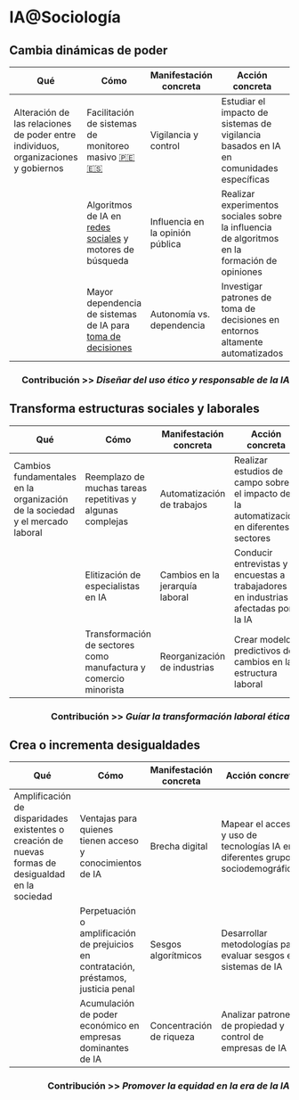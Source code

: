 # IA@Sociología

## Cambia dinámicas de poder

| Qué | Cómo | Manifestación concreta | Acción concreta | Cómo | Qué |
|-|-|-|-|-|-|
|Alteración de las relaciones de poder entre individuos, organizaciones y gobiernos|Facilitación de sistemas de monitoreo masivo [🇵🇪](https://www.infobae.com/peru/2024/01/19/mtpe-el-37-de-las-empresas-peruanas-usa-la-inteligencia-artificial/) [🇪🇸](https://web.archive.org/web/20240208102854/https://www.aena.es/es/pasajeros/equipajes-controles/reconocimiento-facial-aeropuertos.html)|Vigilancia y control| Estudiar el impacto de sistemas de vigilancia basados en IA en comunidades específicas | Evaluar implicaciones éticas | [Desarrollar marcos regulatorios](legislacionAI.md) |
||Algoritmos de IA en [redes sociales](https://www.slate.com/articles/technology/cover_story/2016/01/how_facebook_s_news_feed_algorithm_works.html) y motores de búsqueda|Influencia en la opinión pública| Realizar experimentos sociales sobre la influencia de algoritmos en la formación de opiniones | Estudiar impacto en el discurso público | Crear pautas para la transparencia algorítmica |
||Mayor dependencia de sistemas de IA para [toma de decisiones](https://digitalfuturesociety.com/es/podcasts/capitulo-3-bosco-y-el-bono-para-pagar-la-luz/)|Autonomía vs. dependencia| Investigar patrones de toma de decisiones en entornos altamente automatizados | Investigar efectos en la toma de decisiones | Proponer modelos de gobernanza de IA |

<div align=right>

### Contribución >> *Diseñar del uso ético y responsable de la IA*

</div>

## Transforma estructuras sociales y laborales

| Qué | Cómo | Manifestación concreta | Acción concreta | Cómo | Qué |
|-|-|-|-|-|-|
|Cambios fundamentales en la organización de la sociedad y el mercado laboral|Reemplazo de muchas tareas repetitivas y algunas complejas|Automatización de trabajos| Realizar estudios de campo sobre el impacto de la automatización en diferentes sectores | Analizar impacto social de la automatización | Informar políticas de adaptación laboral
||Elitización de especialistas en IA|Cambios en la jerarquía laboral| Conducir entrevistas y encuestas a trabajadores en industrias afectadas por la IA | Estudiar nuevas dinámicas laborales |Proponer modelos de organización inclusivos
||Transformación de sectores como manufactura y comercio minorista|Reorganización de industrias| Crear modelos predictivos de cambios en la estructura laboral | Investigar cambios en sectores clave |Desarrollar estrategias de transición sectorial

<div align=right>

### Contribución >> *Guíar la transformación laboral ética*

</div>

## Crea o incrementa desigualdades 

| Qué | Cómo | Manifestación concreta | Acción concreta | Cómo | Qué | 
|-|-|-|-|-|-|
| Amplificación de disparidades existentes o creación de nuevas formas de desigualdad en la sociedad |Ventajas para quienes tienen acceso y conocimientos de IA|Brecha digital| Mapear el acceso y uso de tecnologías IA en diferentes grupos sociodemográficos | Identificar grupos vulnerables | Diseñar programas de inclusión digital | 
||Perpetuación o amplificación de prejuicios en contratación, préstamos, justicia penal|Sesgos algorítmicos| Desarrollar metodologías para evaluar sesgos en sistemas de IA | Auditar sistemas de IA | Desarrollar métodos de detección y corrección de sesgos | |
||Acumulación de poder económico en empresas dominantes de IA|Concentración de riqueza| Analizar patrones de propiedad y control de empresas de IA | Analizar patrones de concentración económica | Proponer modelos de distribución equitativa | |

<div align=right>

### Contribución >> *Promover la equidad en la era de la IA*

</div>
